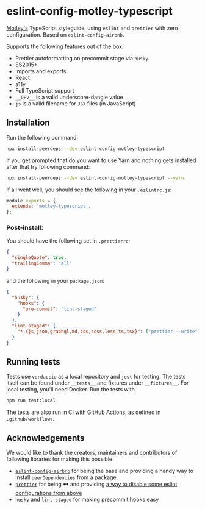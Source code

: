 # eslint-config-motley-typescript

[Motley's](https://www.motley.fi/) TypeScript styleguide, using `eslint` and `prettier` with zero configuration.
Based on `eslint-config-airbnb`.

Supports the following features out of the box:

- Prettier autoformatting on precommit stage via `husky`.
- ES2015+
- Imports and exports
- React
- a11y
- Full TypeScript support
- `__DEV__` is a valid underscore-dangle value
- `js` is a valid filename for `JSX` files (in JavaScript)

## Installation

Run the following command:

```bash
npx install-peerdeps --dev eslint-config-motley-typescript
```

If you get prompted that do you want to use Yarn and nothing gets installed after that try following command:
```bash
npx install-peerdeps --dev eslint-config-motley-typescript --yarn
```

If all went well, you should see the following in your `.eslintrc.js`:

```js
module.exports = {
  extends: 'motley-typescript',
};
```

### Post-install:

You should have the following set in `.prettierrc`;

```json
{
  "singleQuote": true,
  "trailingComma": "all"
}
```

and the following in your `package.json`:

```json
{
  "husky": {
    "hooks": {
      "pre-commit": "lint-staged"
    }
  },
  "lint-staged": {
    "*.{js,json,graphql,md,css,scss,less,ts,tsx}": ["prettier --write"]
  }
}
```

## Running tests

Tests use `verdaccio` as a local repository and `jest` for testing. The tests itself can be found under
`__tests__` and fixtures under `__fixtures__`. For local testing, you'll need Docker. Run the tests with

```bash
npm run test:local
```

The tests are also run in CI with GitHub Actions, as defined in `.github/workflows`.

## Acknowledgements

We would like to thank the creators, maintainers and contributors of following libraries for making this possible:

- [`eslint-config-airbnb`](https://github.com/airbnb/javascript/tree/master/packages/eslint-config-airbnb) for being the base and providing a handy way to install `peerDependencies` from a package.
- [`prettier`](https://github.com/prettier/prettier) for being :dark_sunglasses: and providing [a way to disable some eslint configurations from above](https://github.com/prettier/eslint-config-prettier)
- [`husky`](https://github.com/typicode/husky) and [`lint-staged`](https://github.com/okonet/lint-staged) for making precommit hooks easy
